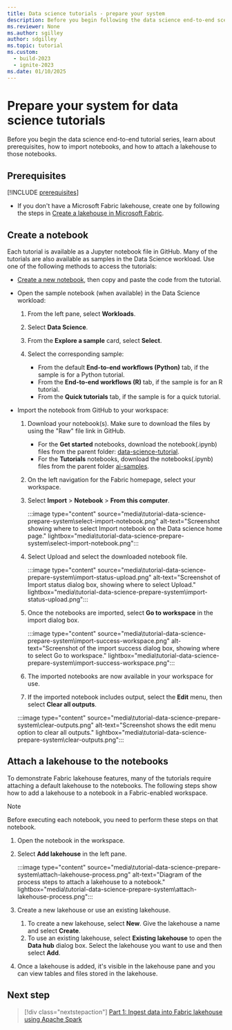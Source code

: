 ```yaml
---
title: Data science tutorials - prepare your system
description: Before you begin following the data science end-to-end scenario, learn about prerequisites, the sample dataset, and the lakehouse and notebooks you need.
ms.reviewer: None
ms.author: sgilley
author: sdgilley
ms.topic: tutorial
ms.custom:
  - build-2023
  - ignite-2023
ms.date: 01/10/2025
---
```


# Prepare your system for data science tutorials

Before you begin the data science end-to-end tutorial series, learn about prerequisites, how to import notebooks, and how to attach a lakehouse to those notebooks.

## Prerequisites

[!INCLUDE [prerequisites](./includes/prerequisites.md)]

* If you don't have a Microsoft Fabric lakehouse, create one by following the steps in [Create a lakehouse in Microsoft Fabric](../data-engineering/create-lakehouse.md).

## Create a notebook

Each tutorial is available as a Jupyter notebook file in GitHub.  Many of the tutorials are also available as samples in the Data Science workload.  Use one of the following methods to access the tutorials:

* [Create a new notebook](../data-engineering/how-to-use-notebook.md#create-notebooks), then copy and paste the code from the tutorial.

* <a name="open-sample-notebook"></a> Open the sample notebook (when available) in the Data Science workload:

    1. From the left pane, select **Workloads**.
    1. Select **Data Science**.
    1. From the **Explore a sample** card, select **Select**.
    1. Select the corresponding sample:
    
        * From the default **End-to-end workflows (Python)** tab, if the sample is for a Python tutorial.
        * From the **End-to-end workflows (R)** tab, if the sample is for an R tutorial.
        * From the **Quick tutorials** tab, if the sample is for a quick tutorial.
    
* <a name="import-tutorial-notebooks"></a> Import the notebook from GitHub to your workspace:

    1. Download your notebook(s).  Make sure to download the files by using the "Raw" file link in GitHub.
        * For the **Get started** notebooks, download the notebook(.ipynb) files from the parent folder: [data-science-tutorial](https://github.com/microsoft/fabric-samples/tree/main/docs-samples/data-science/data-science-tutorial).
        * For the **Tutorials** notebooks, download the notebooks(.ipynb) files from the parent folder [ai-samples](https://github.com/microsoft/fabric-samples/tree/main/docs-samples/data-science/ai-samples).

    1. On the left navigation for the Fabric homepage, select your workspace.
    1. Select **Import** > **Notebook** > **From this computer**.

        :::image type="content" source="media\tutorial-data-science-prepare-system\select-import-notebook.png" alt-text="Screenshot showing where to select Import notebook on the Data science home page." lightbox="media\tutorial-data-science-prepare-system\select-import-notebook.png":::
    1. Select Upload and select the downloaded notebook file.

        :::image type="content" source="media\tutorial-data-science-prepare-system\import-status-upload.png" alt-text="Screenshot of Import status dialog box, showing where to select Upload." lightbox="media\tutorial-data-science-prepare-system\import-status-upload.png":::


    1. Once the notebooks are imported, select **Go to workspace** in the import dialog box.

        :::image type="content" source="media\tutorial-data-science-prepare-system\import-success-workspace.png" alt-text="Screenshot of the import success dialog box, showing where to select Go to workspace." lightbox="media\tutorial-data-science-prepare-system\import-success-workspace.png":::

    1. The imported notebooks are now available in your workspace for use.

    1. If the imported notebook includes output, select the **Edit** menu, then select **Clear all outputs**.

    :::image type="content" source="media\tutorial-data-science-prepare-system\clear-outputs.png" alt-text="Screenshot shows the edit menu option to clear all outputs." lightbox="media\tutorial-data-science-prepare-system\clear-outputs.png":::

## Attach a lakehouse to the notebooks

To demonstrate Fabric lakehouse features, many of the tutorials require attaching a default lakehouse to the notebooks. The following steps show how to add a lakehouse to a notebook in a Fabric-enabled workspace.

> [!NOTE]
> Before executing each notebook, you need to perform these steps on that notebook. 

1. Open the notebook in the workspace.

1. Select **Add lakehouse** in the left pane.

    :::image type="content" source="media\tutorial-data-science-prepare-system\attach-lakehouse-process.png" alt-text="Diagram of the process steps to attach a lakehouse to a notebook." lightbox="media\tutorial-data-science-prepare-system\attach-lakehouse-process.png":::

1. Create a new lakehouse or use an existing lakehouse.
    1. To create a new lakehouse, select **New**. Give the lakehouse a name and select **Create**.
    1. To use an existing lakehouse, select **Existing lakehouse** to open the **Data hub** dialog box. Select the lakehouse you want to use and then select **Add**.

1. Once a lakehouse is added, it's visible in the lakehouse pane and you can view tables and files stored in the lakehouse.


## Next step

> [!div class="nextstepaction"]
> [Part 1: Ingest data into Fabric lakehouse using Apache Spark](tutorial-data-science-ingest-data.md)

